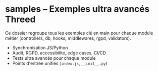 # samples – Exemples ultra avancés Threed

Ce dossier regroupe tous les exemples clé en main pour chaque module métier (controllers, db, hooks, middlewares, rgpd, validators).
- Synchronisation JS/Python
- Audit, RGPD, accessibilité, edge cases, CI/CD
- Tests ultra avancés pour chaque module
- Points d'entrée unifiés (`index.js`, `__init__.py`)
